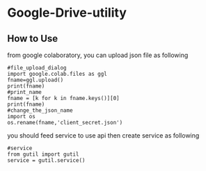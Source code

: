 # Google-Drive-utility
## How to Use
from google colaboratory, you can upload json file as following
```
#file_upload_dialog
import google.colab.files as ggl
fname=ggl.upload()
print(fname)
#print_name
fname = [k for k in fname.keys()][0]
print(fname)
#change_the_json_name
import os
os.rename(fname,'client_secret.json')
```
you should feed service to use api
then create service as following
```
#service
from gutil import gutil
service = gutil.service()
```

